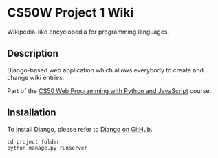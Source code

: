 # CS50W Project 1 Wiki
Wikipedia-like encyclopedia for programming languages.

## Description
Django-based web application which allows everybody to create and change wiki entries.

Part of the [CS50 Web Programming with Python and JavaScript](https://cs50.harvard.edu/web/2020/) course.

## Installation
To install Django, please refer to [Django on GitHub](https://github.com/django/django/blob/main/docs/topics/install.txt).

```
cd project folder
python manage.py runserver
```

